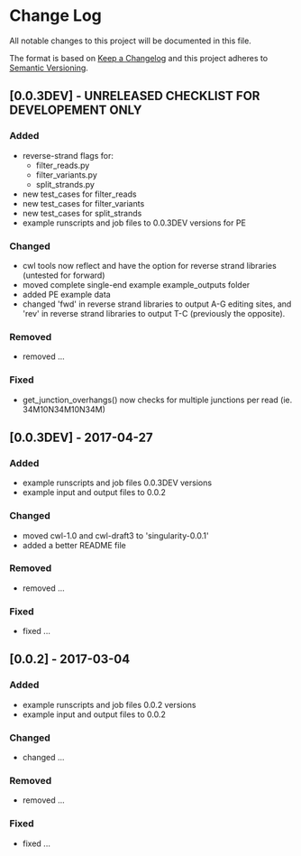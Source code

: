 # Change Log
All notable changes to this project will be documented in this file.

The format is based on [Keep a Changelog](http://keepachangelog.com/) 
and this project adheres to [Semantic Versioning](http://semver.org/).

## [0.0.3DEV] - UNRELEASED CHECKLIST FOR DEVELOPEMENT ONLY
### Added
- reverse-strand flags for:
  - filter_reads.py
  - filter_variants.py
  - split_strands.py
- new test_cases for filter_reads
- new test_cases for filter_variants
- new test_cases for split_strands
- example runscripts and job files to 0.0.3DEV versions for PE

### Changed
- cwl tools now reflect and have the option for reverse strand libraries (untested for forward)
- moved complete single-end example example_outputs folder
- added PE example data
- changed 'fwd' in reverse strand libraries to output A-G editing sites, and 'rev' in reverse strand libraries to output T-C (previously the opposite).

### Removed
- removed ...

### Fixed
- get_junction_overhangs() now checks for multiple junctions per read (ie. 34M10N34M10N34M)

## [0.0.3DEV] - 2017-04-27
### Added
- example runscripts and job files 0.0.3DEV versions
- example input and output files to 0.0.2

### Changed
- moved cwl-1.0 and cwl-draft3 to 'singularity-0.0.1'
- added a better README file

### Removed
- removed ...

### Fixed
- fixed ...

## [0.0.2] - 2017-03-04
### Added
- example runscripts and job files 0.0.2 versions
- example input and output files to 0.0.2

### Changed
- changed ...

### Removed
- removed ...

### Fixed
- fixed ...
